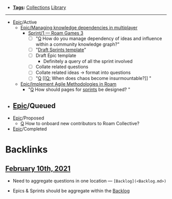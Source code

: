 - **[Tags](<Tags.md>):** [Collections](<Collections.md>) [Library](<Library.md>)
- ---
- [Epic](<Epic.md>)/Active
    - [Epic/Managing knowledge dependencies in multiplayer](<Epic/Managing knowledge dependencies in multiplayer.md>)
        - [Sprint/1 — Roam Games 3](<Sprint/1 — Roam Games 3.md>)
            - [ ] "[Q](<Q.md>) How do you manage dependency of ideas and influence within a community knowledge graph?"
            - [ ] "[Draft Sprints template](((tG1HJs2dK)))"
            - [ ] Draft Epic template
                - Definitely a query of all the sprint involved
            - [ ] Collate related questions
            - [ ] Collate related ideas → format into questions
            - [ ] "[Q](<Q.md>) [[[Q:](<[[Q:.md>) When does chaos become insurmountable?]] "
    - [Epic/Implement Agile Methodologies in Roam](<Epic/Implement Agile Methodologies in Roam.md>)
        - "[Q](<Q.md>) How should pages for [sprints](<sprints.md>) be designed? "
- [Epic](<Epic.md>)/Queued
    - 
- [Epic](<Epic.md>)/Proposed
    - [Q](<Q.md>) How to onboard new contributors to Roam Collective?
- [Epic](<Epic.md>)/Completed

# Backlinks
## [February 10th, 2021](<February 10th, 2021.md>)
- Need to aggregate questions in one location — `[Backlog](<Backlog.md>)`

- Epics & Sprints should be aggregate within the [Backlog](<Backlog.md>)

